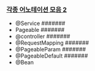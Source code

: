 ### [각종 어노테이션 모음 2]()

- @Service
#######
- Pageable
#######
- @controller
#######
- @RequestMapping
#######
- @PageableParam
#######
- @PageableDefault
#######
- @Bean
